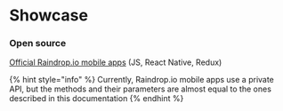# Showcase

### Open source

[Official Raindrop.io mobile apps](https://github.com/raindropio/mobile) \(JS, React Native, Redux\)

{% hint style="info" %}
Currently, Raindrop.io mobile apps use a private API, but the methods and their parameters are almost equal to the ones described in this documentation
{% endhint %}

